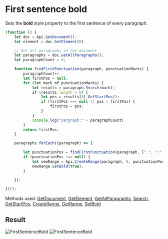# First sentence bold

Sets the **bold** style property to the first sentence of every paragraph.

```ts
(function () {
    let doc = Api.GetDocument();
    let element = doc.GetElement(0)

    // Get all paragraphs in the document
    let paragraphs = doc.GetAllParagraphs();
    let paragraphCount = 0;

    function findFirstPunctuation(paragraph, punctuationMarks) {
        paragraphCount++
        let firstPos = null;
        for (let mark of punctuationMarks) {
            let results = paragraph.Search(mark);
            if (results.length > 0) {
                let pos = results[0].GetStartPos();
                if (firstPos === null || pos < firstPos) {
                    firstPos = pos;
                }
            }
            console.log("pargraph:" + paragraphCount)
        }
        return firstPos;
    }

    paragraphs.forEach((paragraph) => {

        let punctuationPos = findFirstPunctuation(paragraph, [".", "!", "?"]);
        if (punctuationPos !== null) {
            let newRange = Api.CreateRange(paragraph, 0, punctuationPos - paragraph.GetRange().GetStartPos());
            newRange.SetBold(true);
        }

    });

})();
```

Methods used: [GetDocument](../../../../office-api/usage-api/text-document-api/Api/Methods/GetDocument.md), [GetElement](../../../../office-api/usage-api/text-document-api/ApiDocument/Methods/GetElement.md), [GetAllParagraphs](../../../../office-api/usage-api/text-document-api/ApiDocument/Methods/GetAllParagraphs.md), [Search](../../../../office-api/usage-api/text-document-api/ApiParagraph/Methods/Search.md), [GetStartPos](../../../../office-api/usage-api/text-document-api/ApiRange/Methods/GetStartPos.md), [CreateRange](../../../../office-api/usage-api/text-document-api/Api/Methods/CreateRange.md), [GetRange](../../../../office-api/usage-api/text-document-api/ApiParagraph/Methods/GetRange.md), [SetBold](../../../../office-api/usage-api/text-document-api/ApiRange/Methods/SetBold.md)

## Result

![FirstSentenceBold](/assets/images/plugins/first-sentence-bold.png#gh-light-mode-only)
![FirstSentenceBold](/assets/images/plugins/first-sentence-bold.dark.png#gh-dark-mode-only)
